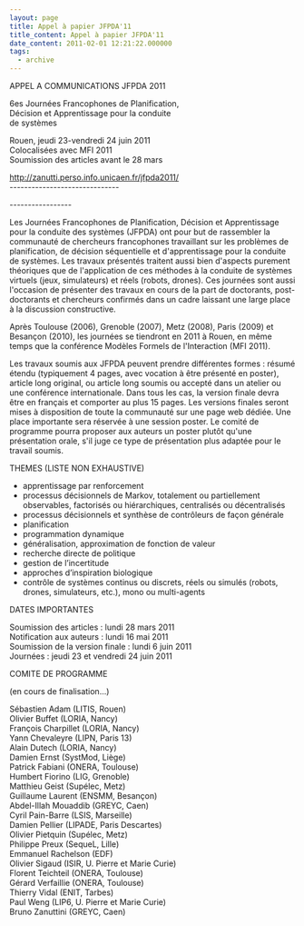 ```yaml
---
layout: page
title: Appel à papier JFPDA'11
title_content: Appel à papier JFPDA'11
date_content: 2011-02-01 12:21:22.000000
tags:
  - archive
---
```

APPEL A COMMUNICATIONS JFPDA 2011  
  
6es Journées Francophones de Planification,  
Décision et Apprentissage pour la conduite  
de systèmes  
  
Rouen, jeudi 23-vendredi 24 juin 2011  
Colocalisées avec MFI 2011  
Soumission des articles avant le 28 mars  
  
<http://zanutti.perso.info.unicaen.fr/jfpda2011/>  
\------------------------------



\-----------------  
  
Les Journées Francophones de Planification, Décision et Apprentissage pour la
conduite des systèmes (JFPDA) ont pour but de rassembler la communauté de
chercheurs francophones travaillant sur les problèmes de planification, de
décision séquentielle et d'apprentissage pour la conduite de systèmes. Les
travaux présentés traitent aussi bien d'aspects purement théoriques que de
l'application de ces méthodes à la conduite de systèmes virtuels (jeux,
simulateurs) et réels (robots, drones). Ces journées sont aussi l'occasion de
présenter des travaux en cours de la part de doctorants, post-doctorants et
chercheurs confirmés dans un cadre laissant une large place à la discussion
constructive.  
  
Après Toulouse (2006), Grenoble (2007), Metz (2008), Paris (2009) et Besançon
(2010), les journées se tiendront en 2011 à Rouen, en même temps que la
conférence Modèles Formels de l'Interaction (MFI 2011).  
  
Les travaux soumis aux JFPDA peuvent prendre différentes formes : résumé
étendu (typiquement 4 pages, avec vocation à être présenté en poster), article
long original, ou article long soumis ou accepté dans un atelier ou une
conférence internationale. Dans tous les cas, la version finale devra être en
français et comporter au plus 15 pages. Les versions finales seront mises à
disposition de toute la communauté sur une page web dédiée. Une place
importante sera réservée à une session poster. Le comité de programme pourra
proposer aux auteurs un poster plutôt qu'une présentation orale, s'il juge ce
type de présentation plus adaptée pour le travail soumis.  
  
THEMES (LISTE NON EXHAUSTIVE)  
  
* apprentissage par renforcement  
* processus décisionnels de Markov, totalement ou partiellement observables, factorisés ou hiérarchiques, centralisés ou décentralisés  
* processus décisionnels et synthèse de contrôleurs de façon générale  
* planification  
* programmation dynamique  
* généralisation, approximation de fonction de valeur  
* recherche directe de politique  
* gestion de l’incertitude  
* approches d’inspiration biologique  
* contrôle de systèmes continus ou discrets, réels ou simulés (robots, drones, simulateurs, etc.), mono ou multi-agents  
  
DATES IMPORTANTES  
  
Soumission des articles : lundi 28 mars 2011  
Notification aux auteurs : lundi 16 mai 2011  
Soumission de la version finale : lundi 6 juin 2011  
Journées : jeudi 23 et vendredi 24 juin 2011  
  
COMITE DE PROGRAMME  
  
(en cours de finalisation...)  
  
Sébastien Adam (LITIS, Rouen)  
Olivier Buffet (LORIA, Nancy)  
François Charpillet (LORIA, Nancy)  
Yann Chevaleyre (LIPN, Paris 13)  
Alain Dutech (LORIA, Nancy)  
Damien Ernst (SystMod, Liège)  
Patrick Fabiani (ONERA, Toulouse)  
Humbert Fiorino (LIG, Grenoble)  
Matthieu Geist (Supélec, Metz)  
Guillaume Laurent (ENSMM, Besançon)  
Abdel-Illah Mouaddib (GREYC, Caen)  
Cyril Pain-Barre (LSIS, Marseille)  
Damien Pellier (LIPADE, Paris Descartes)  
Olivier Pietquin (Supélec, Metz)  
Philippe Preux (SequeL, Lille)  
Emmanuel Rachelson (EDF)  
Olivier Sigaud (ISIR, U. Pierre et Marie Curie)  
Florent Teichteil (ONERA, Toulouse)  
Gérard Verfaillie (ONERA, Toulouse)  
Thierry Vidal (ENIT, Tarbes)  
Paul Weng (LIP6, U. Pierre et Marie Curie)  
Bruno Zanuttini (GREYC, Caen)

